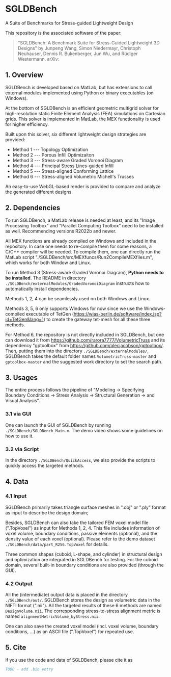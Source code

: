 # SGLDBench

A Suite of Benchmarks for Stress-guided Lightweight Design

This repository is the associated software of the paper: 
> "SGLDBench: A Benchmark Suite for Stress-Guided Lightweight 3D Designs"
> by Junpeng Wang, Simon Niedermayr, Christoph Neuhauser, Dennis R. Bukenberger, Jun Wu, and Rüdiger Westermann.
> arXiv: 


## 1. Overview

SGLDBench is developed based on MatLab, but has extensions to call external modules implemented using Python or binary executables (on Windows).

At the bottom of SGLDBench is an efficient geometric multigrid solver for high-resolution static Finite Element Analysis (FEA) simulations on Cartesian grids.
This solver is implemented in MatLab, the MEX functionality is used for higher efficiency.

Built upon this solver, six different lightweight design strategies are provided:
- Method 1 --- Topology Optimization
- Method 2 --- Porous Infill Optimizaiton
- Method 3 --- Stress-aware Graded Voronoi Diagram
- Method 4 --- Principal Stress Lines-guided Infill
- Method 5 --- Stress-aligned Conforming Lattice
- Method 6 --- Stress-aligned Volumetric Michell's Trusses

An easy-to-use WebGL-based render is provided to compare and analyze the generated different designs.


## 2. Dependencies

To run SGLDBench, a MatLab release is needed at least, and its "Image Processing Toolbox" and "Parallel Computing Toolbox" need to be installed as well. 
Recommending versions R2022b and newer.

All MEX functions are already compiled on Windows and included in the repository. In case one needs to re-compile them for some reasons, a C/C++ compiler will
be needed. To compile them, one can directly run the MatLab script "./SGLDBench/src/MEXfuncs/Run2CompileMEXfiles.m", which works for both Window and Linux.

To run Method 3 (Stress-aware Graded Voronoi Diagram), **Python needs to be installed**. The README in directory `./SGLDBench/externalModules/GradedVoronoiDiagram`
instructs how to automatically install dependencies.

Methods 1, 2, 4 can be seamlessly used on both Windows and Linux.

Methods 3, 5, 6 only supports Windows for now since we use the Windows-compiled executable of TetGen (https://wias-berlin.de/software/index.jsp?id=TetGen&lang=1) 
to create the gateway tet-mesh for all these three methods.

For Method 6, the repository is not directly included in SGLDBench, but one can download it from https://github.com/rarora7777/VolumetricTruss and its 
dependency "gptoolbox" from https://github.com/alecjacobson/gptoolbox/. Then, putting them into the directory `./SGLDBench/externalModules/`, SGLDBench takes
the default folder names `VolumetricTruss-master` and `gptoolbox-master` and the suggested work directory to set the search path.


## 3. Usages

The entire process follows the pipeline of "Modeling -> Specifying Boundary Conditions -> Stress Analysis -> Structural Generation -> and Visual Analysis".

### 3.1 via GUI

One can launch the GUI of SGLDBench by running `./SGLDBench/SGLDBench_Main.m`. The demo video shows some guidelines on how to use it. 

### 3.2 via Script

In the directory `./SGLDBench/QuickAccess`, we also provide the scripts to quickly access the targeted methods.


## 4. Data

### 4.1 Input

SGLDBench primarily takes triangle surface meshes in ".obj" or ".ply" format as input to describe the design domain;

Besides, SGLDBench can also take the tailored FEM voxel model file (".TopVoxel") as input for Methods 1, 2, 4. This file includes information of voxel volume, 
boundary conditions, passive elements (optional), and the density value of each voxel (optional). 
Please refer to the demo dataset `./SGLDBench/data/part_R256.TopVoxel` for details.

Three common shapes (cuboid, L-shape, and cylinder) in structural design and optimization are integrated in SGLDBench for testing. For the cuboid domain, several
built-in boundary conditions are also provided (through the GUI).

### 4.2 Output

All the (intermediate) output data is placed in the directory `./SGLDBench/out/`.
SGLDBench stores the design as volumetric data in the NIFTI format (".nii"). All the targeted results of these 6 methods are named `DesignVolume.nii`.
The corresponding stress-to-stress alignment metric is named `alignmentMetricVolume_byStress.nii`.

One can also save the created voxel model (incl. voxel volume, boundary conditions, ...) as an ASCII file (".TopVoxel") for repeated use.

## 5. Cite

If you use the code and data of SGLDBench, please cite it as

```bibtex
TODO - add .bib entry
```
